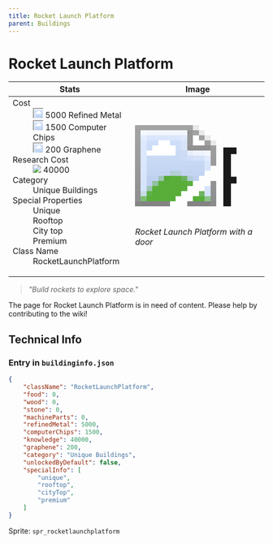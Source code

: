 ```yaml
---
title: Rocket Launch Platform
parent: Buildings
---
```

# Rocket Launch Platform

[//]: # (Pre-generated content)
<table><thead><tr><th>Stats</th><th>Image</th></tr></thead><tbody><tr><td><dl><dt>Cost</dt><dd><div class="resource-icon"><img style="object-position: -795px -775px;" src="https://tfe2-wiki.github.io/assets/sprites.png"></div> 5000 Refined Metal<br><div class="resource-icon"><img style="object-position: -526px -523px;" src="https://tfe2-wiki.github.io/assets/sprites.png"></div> 1500 Computer Chips<br><div class="resource-icon"><img style="object-position: -1009px -547px;" src="https://tfe2-wiki.github.io/assets/sprites.png"></div> 200 Graphene</dd><dt>Research Cost</dt><dd><img style="object-position: -268px -522px;" src="https://tfe2-wiki.github.io/assets/sprites.png"> 40000</dd><dt>Category</dt><dd>Unique Buildings</dd><dt>Special Properties</dt><dd>Unique<br>Rooftop<br>City top<br>Premium</dd><dt>Class Name</dt><dd>RocketLaunchPlatform</dd></dl></td><td><style>.building-image {width: 200px;height: 200px;overflow: hidden;position: relative;}.building-image img {image-rendering: pixelated;object-fit: none;transform: scale(10);transform-origin: left top;position: absolute;left: 0;top: 0;}.resource-image {width: 200px;height: 200px;overflow: hidden;position: relative;}.resource-image img {image-rendering: pixelated;object-fit: none;transform: scale(20);transform-origin: left top;position: absolute;left: 0;top: 0;}.building-icon {width: 20px;height: 20px;overflow: hidden;position: relative;display: inline-block;}.building-icon img {image-rendering: pixelated;object-fit: none;transform: scale(1);transform-origin: left top;position: absolute;left: 0;top: 0;}.resource-icon {width: 20px;height: 20px;overflow: hidden;position: relative;display: inline-block;}.resource-icon img {image-rendering: pixelated;object-fit: none;transform: scale(2);transform-origin: left top;position: absolute;left: 0;top: 0;}</style><div class="building-image"><img style="object-position: -1038px -83px;" src="https://tfe2-wiki.github.io/assets/sprites.png" alt="Rocket Launch Platform Back"><img style="object-position: -1016px -83px;" src="https://tfe2-wiki.github.io/assets/sprites.png" alt="Rocket Launch Platform"></div><i>Rocket Launch Platform with a door</i></td></tr></tbody></table><blockquote><i>"Build rockets to explore space."</i></blockquote>

The page for Rocket Launch Platform is in need of content. Please help by contributing to the wiki!

## Technical Info
### Entry in `buildinginfo.json`

```json
{
    "className": "RocketLaunchPlatform",
    "food": 0,
    "wood": 0,
    "stone": 0,
    "machineParts": 0,
    "refinedMetal": 5000,
    "computerChips": 1500,
    "knowledge": 40000,
    "graphene": 200,
    "category": "Unique Buildings",
    "unlockedByDefault": false,
    "specialInfo": [
        "unique",
        "rooftop",
        "cityTop",
        "premium"
    ]
}
```

Sprite: `spr_rocketlaunchplatform`

